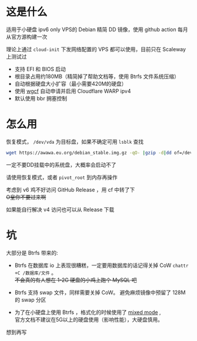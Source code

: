 # 这是什么
适用于小硬盘 ipv6 only VPS的 Debian 精简 DD 镜像，使用 github action 每月从官方源构建一次

理论上通过 `cloud-init` 下发网络配置的 VPS 都可以使用，目前只在 Scaleway 上测试过

- 支持 EFI 和 BIOS 启动
- 根目录占用约180MB（精简掉了帮助文档等，使用 Btrfs 文件系统压缩）
- 自动根据硬盘大小扩容（最小需要420M的硬盘）
- 使用 [wgcf](https://github.com/ViRb3/wgcf) 自动申请并启用 Cloudflare WARP ipv4
- 默认使用 bbr 拥塞控制

# 怎么用

恢复模式， `/dev/vda` 为目标盘，如果不确定可用 `lsblk` 查找

``` bash
wget https://awawa.eu.org/debian_stable.img.gz -qO- |gzip -d|dd of=/dev/vda bs=1M status=progress conv=sparse oflag=dsync
```

一定不要DD挂载中的系统盘，大概率会启动不了

请使用恢复模式，或者 `pivot_root` 到内存再操作

考虑到 v6 鸡不好访问 GitHub Release ，用 cf 中转了下<br>~~O皇你不要过来啊~~

如果能自行解决 v4 访问也可以从 Release 下载

# 坑
大部分是 Btrfs 带来的:

- Btrfs 在数据库 io 上表现很糟糕，一定要用数据库的话记得关掉 CoW `chattr +C /数据库/文件` 。<br>
~~不会真的有人想在 1-2G 硬盘的小鸡上跑个 MySQL 吧~~

- Btrfs 支持 swap 文件，同样需要关掉 CoW。 避免麻烦镜像中预留了 128M 的 swap 分区


- 为了在小硬盘上使用 Btrfs ，格式化的时候使用了 [mixed mode](https://btrfs.readthedocs.io/en/latest/mkfs.btrfs.html#options) , <br>
官方文档不建议在5G以上的硬盘使用（影响性能），大硬盘慎用。

想到再写
